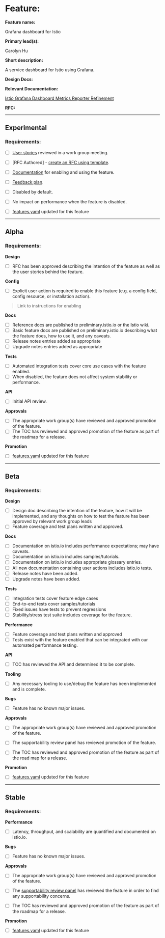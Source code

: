 [//]: # (The syntax preceeding this line is a comment marker used to help guide the author in populating this document)
[//]: # (to github. Unlike HTML comments commonly used throughout istio.io documentation, this comment will not be rendered)
[//]: # (by github. Comments must be separated by carriage return preceding and concluding the text and be a single line.)

[//]: # (This is a living document representing the maturity of a feature. Completion of this template enables Istio work groups)
[//]: # (to collect information on potential new functionality. This template should be completed before users are exposed to)
[//]: # (any new experimental feature. Please complete this template during development.)

[//]: # (The feature implementation section must be completed before submission of the document.)

# Feature:

[//]: # (All information in this section is mandatory.)

**Feature name:**

Grafana dashboard for Istio

[//]: # (The name of the feature, e.g. Multiple control planes)

**Primary lead(s):**

Carolyn Hu

[//]: # (The primary lead or leads responsible for the feature. These individuals serve as a point of contact for the feature.)

**Short description:**

A service dashboard for Istio using Grafana.

[//]: # (A short description of the feature. One or two sentences maximum.)


**Design Docs:**

[//]: # (Design docs for feature)


**Relevant Documentation:**

[Istio Grafana Dashboard Metrics Reporter Refinement](https://docs.google.com/document/d/1Nry-gyKMty-XaQ70p6Q0bbTLCunRSrI7R1mFlnDG8zQ/edit#heading=h.ybv7thj1s4bl)

[//]: # (Links to relevant documentation for feature)

**RFC:**

[//]: # (Link to RFC for feature)


---

## Experimental

### Requirements:

[//]: # (All information in this section is mandatory for promotion. Please modify the links in this)
[//]: # (section.)

- [ ] [User stories](insert_your_link_here) reviewed in a work group meeting.

[//]: # (User stories are a way to communicate user value. User stories follow the style)
[//]: # (as a [type of user], I want [an action] so that [a benefit/a value]. Istio currently has no user)
[//]: # (story template. Maybe you can make one?)

[//]: # (User stories must be presented in a work group meeting. They need no approval and are later integrated)
[//]: # (into the RFCs, which do need approval for alpha. You may find value to negotiate within the work group where the)
[//]: # (user stories are presented to help clarify the user stories.)

- [ ] [RFC Authored] - [create an RFC using template](https://docs.google.com/document/d/1ewJoCcw5-04crH-M0xw4zFxz1cfwVCPnNyW4K3m4Yyc/template/preview).

[//]: # (An RFC is mandatory to graduate to experimental. The RFC does not have to be reviewed in a work group)
[//]: # (meeting to graduate to experimental.)

- [ ] [Documentation](insert_your_link_here) for enabling and using the feature.

[//]: # (The documentation instructions may exist on the developer wiki or the team drive. They may include instructions)
[//]: # (for building running a `istioctl experimental command`, or using the preview profile,)
[//]: # (or any other relevant information.)

- [ ] [Feedback plan](insert_your_link_here).

[//]: # (This may include user feedback meetings, discuss.istio.io conversations, GitHub issues, or mailing lists.)

- [ ] Disabled by default.

- [ ] No impact on performance when the feature is disabled.


[//]: # (Once all other items are completed, features.yaml should be updated to promote the feature)

- [ ] [features.yaml](https://github.com/istio/enhancements/blob/master/features.yaml) updated for this feature
---

## Alpha

### Requirements: 

**Design**

- [ ] RFC has been approved describing the intention of the feature as well as the user stories behind the feature. 

**Config**

- [ ] Explicit user action is required to enable this feature (e.g. a config field, config resource, or installation action). 

> Link to instructions for enabling

**Docs**

- [ ] Reference docs are published to preliminary.istio.io or the Istio wiki.
- [ ] Basic feature docs are published on preliminary.istio.io describing what the feature does, how to use it, and any caveats. 
- [ ] Release notes entries added as appropriate
- [ ] Upgrade notes entries added as appropriate

**Tests**

- [ ] Automated integration tests cover core use cases with the feature enabled. 
- [ ] When disabled, the feature does not affect system stability or performance. 

**API**

- [ ] Initial API review.

**Approvals**

- [ ] The appropriate work group(s) have reviewed and approved promotion of the feature.
- [ ] The TOC has reviewed and approved promotion of the feature as part of the
	roadmap for a release.

**Promotion**

[//]: # (Once all other items are completed, features.yaml should be updated to promote the feature)

- [ ] [features.yaml](https://github.com/istio/enhancements/blob/master/features.yaml) updated for this feature

---

## Beta

### Requirements: 

**Design**

- [ ] Design doc describing the intention of the feature, how it will be
	implemented, and any thoughts on how to test the feature has been approved by
	relevant work group leads
- [ ] Feature coverage and test plans written and approved.

**Docs** 

- [ ] Documentation on istio.io includes performance expectations; may have caveats. 
- [ ] Documentation on istio.io includes samples/tutorials. 
- [ ] Documentation on istio.io includes appropriate glossary entries. 
- [ ] All new documentation containing user actions includes istio.io tests.
- [ ] Release notes have been added. 
- [ ] Upgrade notes have been added. 

**Tests**

- [ ] Integration tests cover feature edge cases
- [ ] End-to-end tests cover samples/tutorials
- [ ] Fixed issues have tests to prevent regressions
- [ ] Stability/stress test suite includes coverage for the feature.

**Performance**

- [ ] Feature coverage and test plans written and approved 
- [ ] Tests exist with the feature enabled that can be integrated with our automated performance testing.

**API**

- [ ] TOC has reviewed the API and determined it to be complete. 

**Tooling**

- [ ] Any necessary tooling to use/debug the feature has been implemented and is complete. 

**Bugs**

- [ ] Feature has no known major issues.

**Approvals**

- [ ] The appropriate work group(s) have reviewed and approved promotion of the feature.
- [ ] The supportability review panel has reviewed promotion of the feature.  
- [ ] The TOC has reviewed and approved promotion of the feature as part of the
	road map for a release.


**Promotion**

[//]: # (Once all other items are completed, features.yaml should be updated to promote the feature)

- [ ] [features.yaml](https://github.com/istio/enhancements/blob/master/features.yaml) updated for this feature
---

## Stable

### Requirements: 

**Performance**

- [ ] Latency, throughput, and scalability are quantified and documented on
	istio.io. 

**Bugs**

- [ ] Feature has no known major issues. 

**Approvals**

- [ ] The appropriate work group(s) have reviewed and approved promotion of the feature.
- [ ] The [supportability review panel](https://docs.google.com/document/d/1w0epyFhhDSf_TwFEfa_lrn1v61mXNJKpEp_kUgp4sSc/edit#) has reviewed the feature in order to find any supportability concerns.  
- [ ] The TOC has reviewed and approved promotion of the feature as part of the
	roadmap for a release.


**Promotion**

[//]: # (Once all other items are completed, features.yaml should be updated to promote the feature)

- [ ] [features.yaml](https://github.com/istio/enhancements/blob/master/features.yaml) updated for this feature
